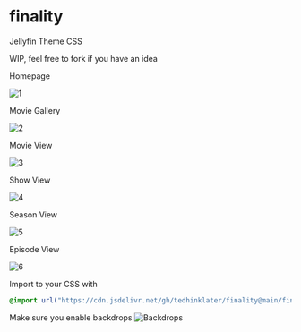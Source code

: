 # finality
Jellyfin Theme CSS

WIP, feel free to fork if you have an idea

Homepage

![1](https://i.imgur.com/43urNLj.png)

Movie Gallery

![2](https://i.imgur.com/yMpxWV6.png)

Movie View

![3](https://i.imgur.com/iHR4Rak.png)

Show View

![4](https://i.imgur.com/Y3OXqeo.png)

Season View

![5](https://i.imgur.com/MAL2Dqn.png)

Episode View

![6](https://i.imgur.com/eZGeGum.png)

Import to your CSS with

```css
@import url("https://cdn.jsdelivr.net/gh/tedhinklater/finality@main/finality.css");

```
Make sure you enable backdrops
![Backdrops](https://i.imgur.com/18D9IO3.png)
